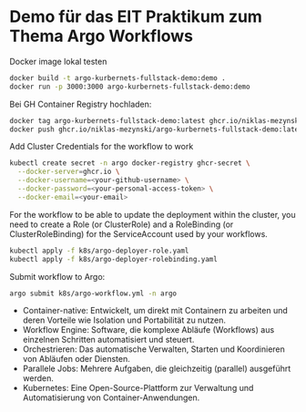 # Demo für das EIT Praktikum zum Thema Argo Workflows

Docker image lokal testen

```bash
docker build -t argo-kurbernets-fullstack-demo:demo .
docker run -p 3000:3000 argo-kurbernets-fullstack-demo:demo
```

Bei GH Container Registry hochladen:

```bash
docker tag argo-kurbernets-fullstack-demo:latest ghcr.io/niklas-mezynski/argo-kurbernets-fullstack-demo:latest
docker push ghcr.io/niklas-mezynski/argo-kurbernets-fullstack-demo:latest
```

Add Cluster Credentials for the workflow to work

```bash
kubectl create secret -n argo docker-registry ghcr-secret \
  --docker-server=ghcr.io \
  --docker-username=<your-github-username> \
  --docker-password=<your-personal-access-token> \
  --docker-email=<your-email>
```

For the workflow to be able to update the deployment within the cluster, you need to create a Role (or ClusterRole) and a RoleBinding (or ClusterRoleBinding) for the ServiceAccount used by your workflows.

```bash
kubectl apply -f k8s/argo-deployer-role.yaml
kubectl apply -f k8s/argo-deployer-rolebinding.yaml
```

Submit workflow to Argo:

```bash
argo submit k8s/argo-workflow.yml -n argo
```

- Container-native: Entwickelt, um direkt mit Containern zu arbeiten und deren Vorteile wie Isolation und Portabilität zu nutzen.
- Workflow Engine: Software, die komplexe Abläufe (Workflows) aus einzelnen Schritten automatisiert und steuert.
- Orchestrieren: Das automatische Verwalten, Starten und Koordinieren von Abläufen oder Diensten.
- Parallele Jobs: Mehrere Aufgaben, die gleichzeitig (parallel) ausgeführt werden.
- Kubernetes: Eine Open-Source-Plattform zur Verwaltung und Automatisierung von Container-Anwendungen.
